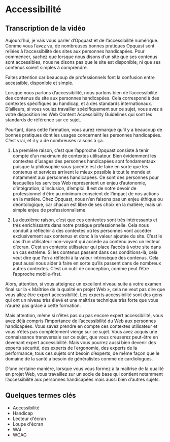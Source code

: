 # Accessibilité

## Transcription de la vidéo

Aujourd’hui, je vais vous parler d’Opquast et de l’accessibilité numérique.
Comme vous l’avez vu, de nombreuses bonnes pratiques Opquast sont reliées à l’accessibilité des sites aux personnes handicapées. Pour commencer, sachez que lorsque nous disons d’un site que ses contenus sont accessibles, nous ne disons pas que le site est disponible, ni que ses contenus soient simples à comprendre.

Faites attention car beaucoup de professionnels font la confusion entre accessible, disponible et simple.

Lorsque nous parlons d’accessibilité, nous parlons bien de l’accessibilité des contenus du site aux personnes handicapées. Cela correspond à des contextes spécifiques au handicap, et à des standards internationaux. D’ailleurs, si vous voulez travailler spécifiquement sur ce sujet, vous avez à votre disposition les Web Content Accessibility Guidelines qui sont les standards de référence sur ce sujet.

Pourtant, dans cette formation, vous aurez remarqué qu’il y a beaucoup de bonnes pratiques dont les usages concernent les personnes handicapées. C’est vrai, et il y a de nombreuses raisons à ça.

1. La première raison, c’est que l’approche Opquast consiste à tenir compte d’un maximum de contextes utilisateur. Bien évidemment les contextes d’usages des personnes handicapées sont fondamentaux puisque la philosophie sous-jacente est de faire en sorte que les contenus et services arrivent le mieux possible à tout le monde et notamment aux personnes handicapées. Ce sont des personnes pour lesquelles les services Web représentent un enjeu d’autonomie, d’intégration, d’inclusion, d’emploi. Il est de notre devoir de professionnel d’être au minimum conscient de l’impact de nos actions en la matière. Chez Opquast, nous n’en faisons pas un enjeu éthique ou déontologique, car chacun est libre de ses choix en la matière, mais un simple enjeu de professionnalisme.

2. La deuxième raison, c’est que ces contextes sont très intéressants et très enrichissants dans notre pratique professionnelle. Cela nous conduit à réfléchir à des contextes où les personnes vont accéder exclusivement aux contenus et donc à la valeur ajoutée du site. C’est le cas d’un utilisateur non-voyant qui accède au contenu avec un lecteur d’écran. C’est un contexte utilisateur qui place l’accès à votre site dans un cas extrême. Si les contenus passent dans ces conditions-là, cela veut dire que l’on a réfléchi à la valeur intrinsèque des contenus. Cela peut aussi nous aider à faire en sorte qu’ils passent dans de nombreux autres contextes. C’est un outil de conception, comme peut l’être l’approche mobile-first.

Alors, attention, si vous atteignez un excellent niveau suite à votre examen final sur la « Maîtrise de la qualité en projet Web », cela ne veut pas dire que vous allez être expert accessibilité. Les experts accessibilité sont des gens qui ont un niveau très élevé et une maîtrise technique très forte que vous n’aurez pas grâce à cette formation.

Mais attention, même si n’êtes pas ou pas encore expert accessibilité, vous avez déjà compris l’importance de l’accessibilité du Web aux personnes handicapées. Vous savez prendre en compte ces contextes utilisateur et vous n’êtes pas complètement vierge sur ce sujet. Vous avez acquis une connaissance transversale sur ce sujet, que vous creuserez peut-être en devenant expert accessibilité. Mais vous pourrez aussi bien devenir des experts sécurité, des experts de l’ergonomie, des experts de la performance, tous ces sujets ont besoin d’experts, de même façon que le domaine de la santé a besoin de généralistes comme de cardiologues.

D’une certaine manière, lorsque vous vous formez à la maîtrise de la qualité en projet Web, vous travaillez sur un socle de base qui contient notamment l’accessibilité aux personnes handicapées mais aussi bien d’autres sujets.

## Quelques termes clés

- Accessibilité
- Handicap
- Lecteur d'écran
- Loupe d'écran
- WAI
- WCAG